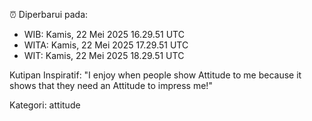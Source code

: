 ⏰ Diperbarui pada:
- WIB: Kamis, 22 Mei 2025 16.29.51 UTC
- WITA: Kamis, 22 Mei 2025 17.29.51 UTC
- WIT: Kamis, 22 Mei 2025 18.29.51 UTC

Kutipan Inspiratif:
"I enjoy when people show Attitude to me because it shows that they need an Attitude to impress me!"


Kategori: attitude

